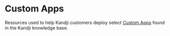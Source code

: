 # Custom Apps

Resources used to help Kandji customers deploy select [Custom Apps](https://support.kandji.io/kb/custom-apps-overview) found in the Kandji knowledge base.
